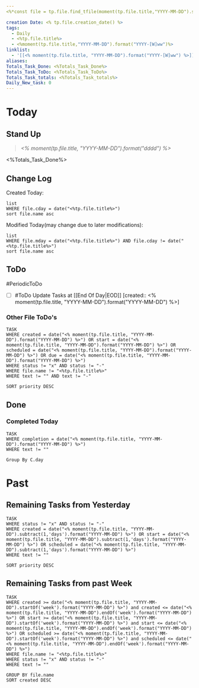 ```yaml
---
<%*const file = tp.file.find_tfile(moment(tp.file.title,"YYYY-MM-DD").subtract(1,'days').format("YYYY-MM-DD")); const fileCache = app.metadataCache.getFileCache(file); let Totals_Task_Done = 1; if (fileCache?.frontmatter["Totals_Task_Done"]) { Totals_Task_Done = fileCache.frontmatter["Totals_Task_Done"];} if (fileCache?.frontmatter["Totals_Task_totals"]) { Totals_Task_totals = fileCache.frontmatter["Totals_Task_totals"];} if (fileCache?.frontmatter["Totals_Task_ToDo"]) { Totals_Task_ToDo = fileCache.frontmatter["Totals_Task_ToDo"];} -%>

creation Date: <% tp.file.creation_date() %>
tags:
  - Daily
  - <%tp.file.title%>
  - <%moment(tp.file.title,"YYYY-MM-DD").format("YYYY-[W]ww")%>
linklist:
  - '[[<% moment(tp.file.title, "YYYY-MM-DD").format("YYYY-[W]ww") %>]]'
aliases: 
Totals_Task_Done: <%Totals_Task_Done%>
Totals_Task_ToDo: <%Totals_Task_ToDo%>
Totals_Task_totals: <%Totals_Task_totals%>
Daily_New_task: 0
---
```


# Today
## Stand Up
>*<% moment(tp.file.title, "YYYY-MM-DD").format("dddd") %>*
> 
> 




<%Totals_Task_Done%>

## Change Log
Created Today:
```dataview
list
WHERE file.cday = date("<%tp.file.title%>")
sort file.name asc
```
Modified Today(may change due to later modifications):
```dataview
list
WHERE file.mday = date("<%tp.file.title%>") AND file.cday != date("<%tp.file.title%>")
sort file.name asc
```

## ToDo
#PeriodicToDo 
- [ ] #ToDo Update Tasks at [[End Of Day|EOD]] [created:: <% moment(tp.file.title, "YYYY-MM-DD").format("YYYY-MM-DD") %>]

### Other File ToDo's
```dataview
TASK
WHERE created = date("<% moment(tp.file.title, "YYYY-MM-DD").format("YYYY-MM-DD") %>") OR start = date("<% moment(tp.file.title, "YYYY-MM-DD").format("YYYY-MM-DD") %>") OR scheduled = date("<% moment(tp.file.title, "YYYY-MM-DD").format("YYYY-MM-DD") %>") OR due = date("<% moment(tp.file.title, "YYYY-MM-DD").format("YYYY-MM-DD") %>")
WHERE status != "x" AND status != "-"
WHERE file.name != "<%tp.file.title%>"
WHERE text != "" AND text != "-"

SORT priority DESC
```

## Done
### Completed Today
```dataview
TASK
WHERE completion = date("<% moment(tp.file.title, "YYYY-MM-DD").format("YYYY-MM-DD") %>")
WHERE text != ""

Group By C.day
```

# Past

## Remaining Tasks from Yesterday
```dataview
TASK
WHERE status != "x" AND status != "-"
WHERE created = date("<% moment(tp.file.title, "YYYY-MM-DD").subtract(1,'days').format("YYYY-MM-DD") %>") OR start = date("<% moment(tp.file.title, "YYYY-MM-DD").subtract(1,'days').format("YYYY-MM-DD") %>") OR scheduled = date("<% moment(tp.file.title, "YYYY-MM-DD").subtract(1,'days').format("YYYY-MM-DD") %>")
WHERE text != ""

SORT priority DESC
```

## Remaining Tasks from past Week
```dataview
TASK
WHERE created >= date("<% moment(tp.file.title, "YYYY-MM-DD").startOf('week').format("YYYY-MM-DD") %>") and created <= date("<% moment(tp.file.title, "YYYY-MM-DD").endOf('week').format("YYYY-MM-DD") %>") OR start >= date("<% moment(tp.file.title, "YYYY-MM-DD").startOf('week').format("YYYY-MM-DD") %>") and start <= date("<% moment(tp.file.title, "YYYY-MM-DD").endOf('week').format("YYYY-MM-DD") %>") OR scheduled >= date("<% moment(tp.file.title, "YYYY-MM-DD").startOf('week').format("YYYY-MM-DD") %>") and scheduled <= date("<% moment(tp.file.title, "YYYY-MM-DD").endOf('week').format("YYYY-MM-DD") %>")
WHERE file.name != "<%tp.file.title%>"
WHERE status != "x" AND status != "-"
WHERE text != ""

GROUP BY file.name
SORT created DESC
```
